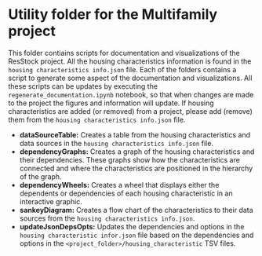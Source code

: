 # Utility folder for the Multifamily project

This folder contiains scripts for documentation and visualizations of the ResStock project.  All the housing characteristics information is found in the `housing characteristics info.json` file.  Each of the folders contains a script to generate some aspect of the documentation and visualizations.  All these scripts can be updates by executing the `regenerate_documentation.ipynb` notebook, so that when changes are made to the project the figures and information will update.  If housing characteristics are added (or removed) from a project, please add (remove) them from the `housing characteristics info.json` file.

- **dataSourceTable:** Creates a table from the housing characteristics and data sources in the `housing characteristics info.json` file.
- **dependencyGraphs:** Creates a graph of the housing characteristics and their dependencies. These graphs show how the characteristics are connected and where the characteristics are positioned in the hierarchy of the graph.
- **dependencyWheels:** Creates a wheel that displays either the dependents or dependencies of each housing characteristic in an interactive graphic.
- **sankeyDiagram:** Creates a flow chart of the characteristics to their data sources from the `housing characteristics info.json`.
- **updateJsonDepsOpts:** Updates the dependencies and options in the `housing characteristic infor.json` file based on the dependencies and options in the `<project_folder>/housing_characteristic` TSV files.